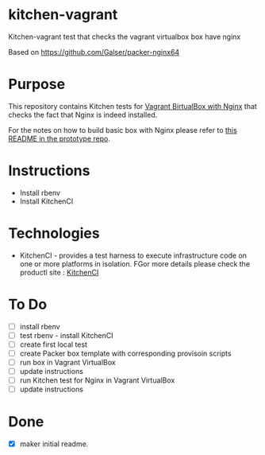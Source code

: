 # kitchen-vagrant
Kitchen-vagrant test that checks the vagrant virtualbox box have nginx

Based on https://github.com/Galser/packer-nginx64

# Purpose

This repository contains Kitchen tests for [Vagrant BirtualBox with Nginx](https://github.com/Galser/packer-nginx64) that checks the fact that Nginx is indeed installed.

For the notes on how to build basic box with Nginx please refer to [this README in the prototype repo](https://github.com/Galser/packer-nginx64/blob/master/README.md). 

# Instructions
- Install rbenv
- Install KitchenCI

# Technologies

- KitchenCI - provides a test harness to execute infrastructure code on one or more platforms in isolation. FGor more details please check the productl site : [KitchenCI](https://kitchen.ci/)

# To Do

- [ ] install rbenv
- [ ] test rbenv - install KitchenCI
- [ ] create first local test
- [ ] create Packer box template with corresponding provisoin scripts
- [ ] run box in Vagrant VirtualBox
- [ ] update instructions
- [ ] run Kitchen test for Nginx in Vagrant VirtualBox
- [ ] update instructions

# Done

- [x] maker initial readme.
